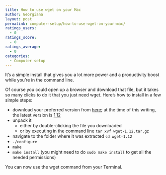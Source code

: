 ```yaml
---
title: How to use wget on your Mac
author: Georgiana
layout: post
permalink: computer-setup/how-to-use-wget-on-your-mac/
ratings_users:
  - 0
ratings_score:
  - 0
ratings_average:
  - 0
categories:
  - Computer setup
---
```

It&#8217;s a simple install that gives you a lot more power and a productivity boost while you&#8217;re in the command line.

Of course you could open up a browser and download that file, but it takes so many clicks to do it that you just need wget. Here&#8217;s how to install in a few simple steps:

  * download your preferred version from [here][1]; at the time of this writing, the latest version is [1.12][2]
  * unpack it
      * either by double-clicking the file you downloaded
      * or by executing in the command line `tar xvf wget-1.12.tar.gz`
  * navigate to the folder where it was extracted `cd wget-1.12`
  * `./configure`
  * `make`
  * `make install` (you might need to do `sudo make install` to get all the needed permissions)

You can now use the wget command from your Terminal.

 [1]: http://ftp.gnu.org/pub/gnu/wget/ "wget ftp download directory"
 [2]: http://ftp.gnu.org/pub/gnu/wget/wget-1.12.tar.gz "download wget 1.12"
